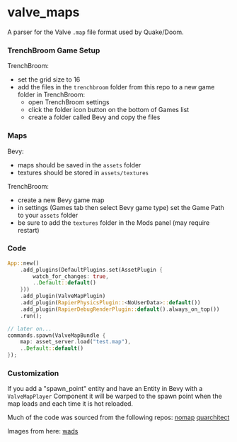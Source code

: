 # valve_maps

A parser for the Valve `.map` file format used by Quake/Doom.


### TrenchBroom Game Setup
TrenchBroom:
- set the grid size to 16
- add the files in the `trenchbroom` folder from this repo to a new game folder in TrenchBroom:
    - open TrenchBroom settings
    - click the folder icon button on the bottom of Games list
    - create a folder called Bevy and copy the files

### Maps
Bevy:
- maps should be saved in the `assets` folder
- textures should be stored in `assets/textures`

TrenchBroom:
- create a new Bevy game map
- in settings (Games tab then select Bevy game type) set the Game Path to your `assets` folder
- be sure to add the `textures` folder in the Mods panel (may require restart)

### Code

```rs
App::new()
    .add_plugins(DefaultPlugins.set(AssetPlugin {
        watch_for_changes: true,
        ..Default::default()
    }))
    .add_plugin(ValveMapPlugin)
    .add_plugin(RapierPhysicsPlugin::<NoUserData>::default())
    .add_plugin(RapierDebugRenderPlugin::default().always_on_top())
    .run();

// later on...
commands.spawn(ValveMapBundle {
    map: asset_server.load("test.map"),
    ..Default::default()
});
```

### Customization

If you add a "spawn_point" entity and have an Entity in Bevy with a `ValveMapPlayer` Component it will be warped to
the spawn point when the map loads and each time it is hot reloaded.


Much of the code was sourced from the following repos:
[nomap](https://github.com/reslario/nomap)
[quarchitect](https://github.com/QodotPlugin/quarchitect/)

Images from here:
[wads](https://www.quaddicted.com/files/wads/)